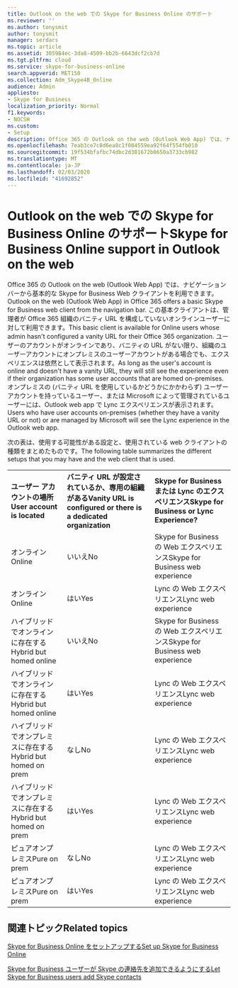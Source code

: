 ```yaml
---
title: Outlook on the web での Skype for Business Online のサポート
ms.reviewer: ''
ms.author: tonysmit
author: tonysmit
manager: serdars
ms.topic: article
ms.assetid: 305984ec-3da8-4509-bb2b-6643dcf2cb7d
ms.tgt.pltfrm: cloud
ms.service: skype-for-business-online
search.appverid: MET150
ms.collection: Adm_Skype4B_Online
audience: Admin
appliesto:
- Skype for Business
localization_priority: Normal
f1.keywords:
- NOCSH
ms.custom:
- Setup
description: Office 365 の Outlook on the web (Outlook Web App) では、ナビゲーション バーから基本的な Skype for Business Web クライアントを利用できます。 この基本クライアントは、管理者が Office 365 組織のバニティ URL を構成していないオンラインユーザーに対して利用できます。 ユーザーのアカウントがオンラインであり、バニティの URL がない限り、組織のユーザーアカウントにオンプレミスのユーザーアカウントがある場合でも、エクスペリエンスは依然として表示されます。 オンプレミスの (バニティ URL を使用しているかどうかにかかわらず) ユーザーアカウントを持っているユーザー、または Microsoft によって管理されているユーザーには、Outlook web app で Lync エクスペリエンスが表示されます。
ms.openlocfilehash: 7eab3ce7c8d6ea8c1f004559ea92f64f554fb010
ms.sourcegitcommit: 19f534bfafbc74dbc2d381672b0650a3733cb982
ms.translationtype: MT
ms.contentlocale: ja-JP
ms.lasthandoff: 02/03/2020
ms.locfileid: "41692852"
---
```

# <a name="skype-for-business-online-support-in-outlook-on-the-web"></a><span data-ttu-id="865f2-106">Outlook on the web での Skype for Business Online のサポート</span><span class="sxs-lookup"><span data-stu-id="865f2-106">Skype for Business Online support in Outlook on the web</span></span>

<span data-ttu-id="865f2-107">Office 365 の Outlook on the web (Outlook Web App) では、ナビゲーション バーから基本的な Skype for Business Web クライアントを利用できます。</span><span class="sxs-lookup"><span data-stu-id="865f2-107">Outlook on the web (Outlook Web App) in Office 365 offers a basic Skype for Business web client from the navigation bar.</span></span> <span data-ttu-id="865f2-108">この基本クライアントは、管理者が Office 365 組織のバニティ URL を構成していないオンラインユーザーに対して利用できます。</span><span class="sxs-lookup"><span data-stu-id="865f2-108">This basic client is available for Online users whose admin hasn't configured a vanity URL for their Office 365 organization.</span></span> <span data-ttu-id="865f2-109">ユーザーのアカウントがオンラインであり、バニティの URL がない限り、組織のユーザーアカウントにオンプレミスのユーザーアカウントがある場合でも、エクスペリエンスは依然として表示されます。</span><span class="sxs-lookup"><span data-stu-id="865f2-109">As long as the user's account is online and doesn't have a vanity URL, they will still see the experience even if their organization has some user accounts that are homed on-premises.</span></span> <span data-ttu-id="865f2-110">オンプレミスの (バニティ URL を使用しているかどうかにかかわらず) ユーザーアカウントを持っているユーザー、または Microsoft によって管理されているユーザーには、Outlook web app で Lync エクスペリエンスが表示されます。</span><span class="sxs-lookup"><span data-stu-id="865f2-110">Users who have user accounts on-premises (whether they have a vanity URL or not) or are managed by Microsoft will see the Lync experience in the Outlook web app.</span></span>
  
<span data-ttu-id="865f2-111">次の表は、使用する可能性がある設定と、使用されている web クライアントの種類をまとめたものです。</span><span class="sxs-lookup"><span data-stu-id="865f2-111">The following table summarizes the different setups that you may have and the web client that is used.</span></span>
  
||||
|:-----|:-----|:-----|
|<span data-ttu-id="865f2-112">**ユーザー アカウントの場所**</span><span class="sxs-lookup"><span data-stu-id="865f2-112">**User account is located**</span></span> <br/> |<span data-ttu-id="865f2-113">**バニティ URL が設定されているか、専用の組織がある**</span><span class="sxs-lookup"><span data-stu-id="865f2-113">**Vanity URL is configured or there is a dedicated organization**</span></span> <br/> |<span data-ttu-id="865f2-114">**Skype for Business または Lync のエクスペリエンス**</span><span class="sxs-lookup"><span data-stu-id="865f2-114">**Skype for Business or Lync Experience?**</span></span> <br/> |
|<span data-ttu-id="865f2-115">オンライン</span><span class="sxs-lookup"><span data-stu-id="865f2-115">Online</span></span>  <br/> |<span data-ttu-id="865f2-116">いいえ</span><span class="sxs-lookup"><span data-stu-id="865f2-116">No</span></span>  <br/> |<span data-ttu-id="865f2-117">Skype for Business の Web エクスペリエンス</span><span class="sxs-lookup"><span data-stu-id="865f2-117">Skype for Business web experience</span></span>  <br/> |
|<span data-ttu-id="865f2-118">オンライン</span><span class="sxs-lookup"><span data-stu-id="865f2-118">Online</span></span>  <br/> |<span data-ttu-id="865f2-119">はい</span><span class="sxs-lookup"><span data-stu-id="865f2-119">Yes</span></span>  <br/> |<span data-ttu-id="865f2-120">Lync の Web エクスペリエンス</span><span class="sxs-lookup"><span data-stu-id="865f2-120">Lync web experience</span></span>  <br/> |
|<span data-ttu-id="865f2-121">ハイブリッドでオンラインに存在する</span><span class="sxs-lookup"><span data-stu-id="865f2-121">Hybrid but homed online</span></span>  <br/> |<span data-ttu-id="865f2-122">いいえ</span><span class="sxs-lookup"><span data-stu-id="865f2-122">No</span></span>  <br/> |<span data-ttu-id="865f2-123">Skype for Business の Web エクスペリエンス</span><span class="sxs-lookup"><span data-stu-id="865f2-123">Skype for Business web experience</span></span>  <br/> |
|<span data-ttu-id="865f2-124">ハイブリッドでオンラインに存在する</span><span class="sxs-lookup"><span data-stu-id="865f2-124">Hybrid but homed online</span></span>  <br/> |<span data-ttu-id="865f2-125">はい</span><span class="sxs-lookup"><span data-stu-id="865f2-125">Yes</span></span>  <br/> |<span data-ttu-id="865f2-126">Lync の Web エクスペリエンス</span><span class="sxs-lookup"><span data-stu-id="865f2-126">Lync web experience</span></span>  <br/> |
|<span data-ttu-id="865f2-127">ハイブリッドでオンプレミスに存在する</span><span class="sxs-lookup"><span data-stu-id="865f2-127">Hybrid but homed on prem</span></span>  <br/> |<span data-ttu-id="865f2-128">なし</span><span class="sxs-lookup"><span data-stu-id="865f2-128">No</span></span>  <br/> |<span data-ttu-id="865f2-129">Lync の Web エクスペリエンス</span><span class="sxs-lookup"><span data-stu-id="865f2-129">Lync web experience</span></span>  <br/> |
|<span data-ttu-id="865f2-130">ハイブリッドでオンプレミスに存在する</span><span class="sxs-lookup"><span data-stu-id="865f2-130">Hybrid but homed on prem</span></span>  <br/> |<span data-ttu-id="865f2-131">はい</span><span class="sxs-lookup"><span data-stu-id="865f2-131">Yes</span></span>  <br/> |<span data-ttu-id="865f2-132">Lync の Web エクスペリエンス</span><span class="sxs-lookup"><span data-stu-id="865f2-132">Lync web experience</span></span>  <br/> |
|<span data-ttu-id="865f2-133">ピュアオンプレミス</span><span class="sxs-lookup"><span data-stu-id="865f2-133">Pure on prem</span></span>  <br/> |<span data-ttu-id="865f2-134">なし</span><span class="sxs-lookup"><span data-stu-id="865f2-134">No</span></span>  <br/> |<span data-ttu-id="865f2-135">Lync の Web エクスペリエンス</span><span class="sxs-lookup"><span data-stu-id="865f2-135">Lync web experience</span></span>  <br/> |
|<span data-ttu-id="865f2-136">ピュアオンプレミス</span><span class="sxs-lookup"><span data-stu-id="865f2-136">Pure on prem</span></span>  <br/> |<span data-ttu-id="865f2-137">はい</span><span class="sxs-lookup"><span data-stu-id="865f2-137">Yes</span></span>  <br/> |<span data-ttu-id="865f2-138">Lync の Web エクスペリエンス</span><span class="sxs-lookup"><span data-stu-id="865f2-138">Lync web experience</span></span>  <br/> |
   

## <a name="related-topics"></a><span data-ttu-id="865f2-139">関連トピック</span><span class="sxs-lookup"><span data-stu-id="865f2-139">Related topics</span></span>
[<span data-ttu-id="865f2-140">Skype for Business Online をセットアップする</span><span class="sxs-lookup"><span data-stu-id="865f2-140">Set up Skype for Business Online</span></span>](set-up-skype-for-business-online.md)

[<span data-ttu-id="865f2-141">Skype for Business ユーザーが Skype の連絡先を追加できるようにする</span><span class="sxs-lookup"><span data-stu-id="865f2-141">Let Skype for Business users add Skype contacts</span></span>](let-skype-for-business-users-add-skype-contacts.md)

  
 

